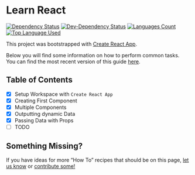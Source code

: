 # Learn React

[![Dependency Status](https://david-dm.org/palashmon/learn-react.svg)](https://david-dm.org/palashmon/learn-react)
[![Dev-Dependency Status](https://david-dm.org/palashmon/learn-react/dev-status.svg)](https://david-dm.org/palashmon/learn-react?type=dev)
[![Languages Count](https://img.shields.io/github/languages/count/palashmon/learn-react.svg)](https://github.com/palashmon/learn-react/search?l=javascript)
[![Top Language Used](https://img.shields.io/github/languages/top/palashmon/learn-react.svg)](https://github.com/palashmon/learn-react/search?l=javascript)
&nbsp;

This project was bootstrapped with [Create React App](https://github.com/facebookincubator/create-react-app).

Below you will find some information on how to perform common tasks.<br>
You can find the most recent version of this guide [here](https://github.com/facebookincubator/create-react-app/blob/master/packages/react-scripts/template/README.md).

## Table of Contents

*   [x] Setup Workspace with `Create React App`
*   [x] Creating First Component
*   [x] Multiple Components
*   [x] Outputting dynamic Data
*   [x] Passing Data with Props
*   [ ] TODO

## Something Missing?

If you have ideas for more “How To” recipes that should be on this page, [let us know](https://github.com/facebookincubator/create-react-app/issues) or [contribute some!](https://github.com/facebookincubator/create-react-app/edit/master/packages/react-scripts/template/README.md)
